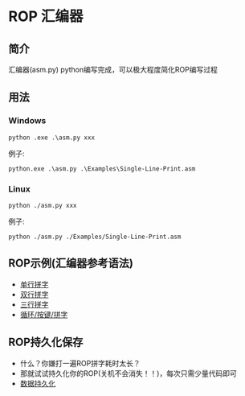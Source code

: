 # ROP 汇编器

## 简介

汇编器(asm.py) python编写完成，可以极大程度简化ROP编写过程

## 用法

### Windows
```
python .exe .\asm.py xxx
```
例子:
```
python.exe .\asm.py .\Examples\Single-Line-Print.asm
```
### Linux
```
python ./asm.py xxx
```
例子:
```
python ./asm.py ./Examples/Single-Line-Print.asm
```

## ROP示例(汇编器参考语法)

- [单行拼字](./Examples/Single-Line-Print.asm)  
- [双行拼字](./Examples/Double-Line-Print.asm)
- [三行拼字](./Examples/Triple-Line-Print.asm)
- [循环/按键/拼字](./Examples/Loop.asm)

## ROP持久化保存
- 什么？你嫌打一遍ROP拼字耗时太长？   
- 那就试试持久化你的ROP(关机不会消失！！)，每次只需少量代码即可
- [数据持久化](./Examples/Persistence/DataPersistence.md)
